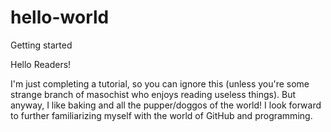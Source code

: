 # hello-world
Getting started

Hello Readers!

I'm just completing a tutorial, so you can ignore this (unless you're some strange branch of masochist who enjoys reading useless things). But anyway, I like baking and all the pupper/doggos of the world! I look forward to further familiarizing myself with the world of GitHub and programming. 
